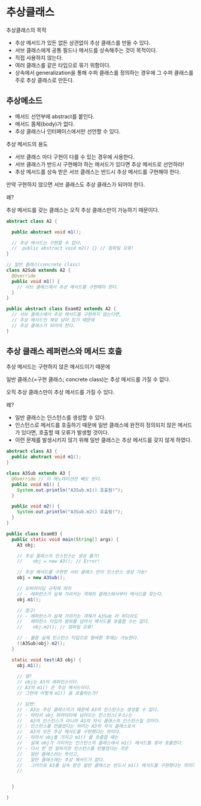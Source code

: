 # 추상클래스

추상클래스의 목적

- 추상 메서드가 있든 없든 상관없이 추상 클래스를 만들 수 있다.
- 서브 클래스에게 공통 필드나 메서드를 상속해주는 것이 목적이다.
- 직접 사용하지 않는다.
- 여러 클래스를 같은 타입으로 묶기 위함이다.
- 상속에서 generalization을 통해 수퍼 클래스를 정의하는 경우에 그 수퍼 클래스를 주로 추상 클래스로 만든다.

## 추상메소드

- 메서드 선언부에 abstract를 붙인다.
- 메서드 몸체(body)가 없다.
- 추상 클래스나 인터페이스에서만 선언할 수 있다.

추상 메서드의 용도

- 서브 클래스 마다 구현이 다를 수 있는 경우에 사용한다.
- 서브 클래스가 반드시 구현해야 하는 메서드가 있다면 추상 메서드로 선언하라!
- 추상 메서드를 상속 받은 서브 클래스는 반드시 추상 메서드를 구현해야 한다.
  
만약 구현하지 않으면 서브 클래스도 추상 클래스가 되어야 한다.

왜?

추상 메서드를 갖는 클래스는 오직 추상 클래스만이 가능하기 때문이다.

```java
abstract class A2 {

  public abstract void m1();

  // 추상 메서드는 구현할 수 없다.
  //  public abstract void m2() {} // 컴파일 오류!
}

// 일반 클래스(concrete class)
class A2Sub extends A2 {
  @Override
  public void m1() {
    // 서브 클래스에서 추상 메서드를 구현해야 한다.
  }
}

public abstract class Exam02 extends A2 {
  // 서브 클래스에서 추상 메서드를 구현하지 않는다면,
  // 추상 메서드인 채로 남아 있기 때문에
  // 추상 클래스가 되어야 한다.
}
```

## 추상 클래스 레퍼런스와 메서드 호출

추상 메서드는 구현하지 않은 메서드이기 때문에

일반 클래스(=구현 클래스; concrete class)는 추상 메서드를 가질 수 없다.

오직 추상 클래스만이 추상 메서드를 가질 수 있다.

왜?

- 일반 클래스는 인스턴스를 생성할 수 있다.
- 인스턴스로 메서드를 호출하기 때문에
  일반 클래스에 완전히 정의되지 않은 메서드가 있다면,
  호출할 때 오류가 발생할 것이다.
- 이런 문제를 발생시키지 않기 위해
  일반 클래스는 추상 메서드를 갖지 않게 하였다.

```java
abstract class A3 {
  public abstract void m1();
}

class A3Sub extends A3 {
  @Override // 이 애노테이션은 빼도 된다.
  public void m1() {
    System.out.println("A3Sub.m1() 호출됨!");
  }

  public void m2() {
    System.out.println("A3Sub.m2() 호출됨!");
  }
}

public class Exam03 {
  public static void main(String[] args) {
    A3 obj;

    // 추상 클래스의 인스턴스는 생성 불가!
    //    obj = new A3(); // Error!

    // 추상 메서드를 구현한 서브 클래스 만이 인스턴스 생성 가능!
    obj = new A3Sub();

    // 오버라이딩 규칙에 따라
    // - 레퍼런스가 실제 가리키는 객체의 클래스에서부터 메서드를 찾는다.
    obj.m1();

    // 참고!
    // - 레퍼런스가 실제 가리키는 객체가 A3Sub 라 하더라도
    //   레퍼런스 타입의 범위를 넘어서 메서드를 호출할 수는 없다.
    //    obj.m2(); // 컴파일 오류!

    // - 물론 실제 인스턴스 타입으로 형벼환 후에는 가능한다.
    ((A3Sub)obj).m2();
  }

  static void test(A3 obj) {
    obj.m1();
    
    // 엥? 
    // obj는 A3의 레퍼런스이다.
    // A3의 m1() 은 추상 메서드이다.
    // 그런데 어떻게 m1() 을 호출하는가?

    // 답변:
    // - A3는 추상 클래스이기 때문에 A3의 인스턴스는 생성할 수 없다.
    // - 따라서 obj 파라미터에 넘어오는 인스턴스(주소)는 
    //   A3의 인스턴스가 아니라 A3의 자식 클래스의 인스턴스일 것이다.
    // - 인스턴스를 만들었다는 의미는 A3의 자식 클래스로서 
    //   A3의 모든 추상 메서드를 구현했다는 의미다.
    // - 따라서 obj를 가지고 m1() 를 호출할 때는 
    //   실제 obj가 가리키는 인스턴스의 클래스에서 m1() 메서드를 찾아 호출한다.
    // - 다시 한 번 말하지만 인스턴스를 만들었다는 것은 
    //   일반 클래스라는 뜻이고,
    //   일반 클래스에는 추상 메서드가 없다.
    //   그러므로 A3를 상속 받은 일반 클래스는 반드시 m1() 메서드를 구현했다는 의미다.
    // 


  }

}
```